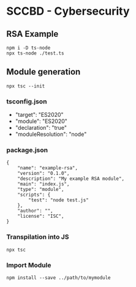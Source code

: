 # SCCBD - Cybersecurity

## RSA Example   
    npm i -D ts-node  
    npx ts-node ./test.ts

## Module generation  
    npx tsc --init  

### tsconfig.json  
- "target": "ES2020"  
- "module": "ES2020"  
- "declaration": "true"  
- "moduleResolution": "node"  

### package.json  
    {
        "name": "example-rsa",
        "version": "0.1.0",
        "description": "My example RSA module",
        "main": "index.js",
        "type": "module",
        "scripts": {
            "test": "node test.js"
        },
        "author": "",
        "license": "ISC",
    }

### Transpilation into JS
    npx tsc  

### Import Module
    npm install --save ../path/to/mymodule  
